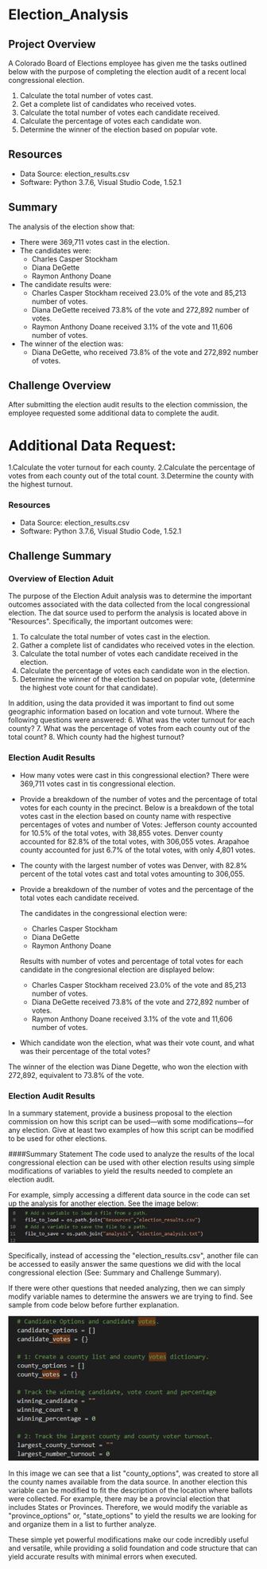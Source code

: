# Election_Analysis

## Project Overview
A Colorado Board of Elections employee has given me the tasks outlined below with the purpose of completing the election audit of a recent local congressional election.


1. Calculate the total number of votes cast.
2. Get a complete list of candidates who received votes.
3. Calculate the total number of votes each candidate received.
4. Calculate the percentage of votes each candidate won.
5. Determine the winner of the election based on popular vote.

## Resources
- Data Source: election_results.csv
- Software: Python 3.7.6, Visual Studio Code, 1.52.1

## Summary
The analysis of the election show that:
- There were 369,711 votes cast in the election.
- The candidates were:
    - Charles Casper Stockham
    - Diana DeGette
    - Raymon Anthony Doane
- The candidate results were:
    - Charles Casper Stockham received 23.0% of the vote and 85,213 number of votes.
    - Diana DeGette received 73.8% of the vote and 272,892 number of votes.
    - Raymon Anthony Doane received 3.1% of the vote and 11,606 number of votes.
- The winner of the election was:
    - Diana DeGette, who received 73.8% of the vote and 272,892 number of votes.

## Challenge Overview
After submitting the election audit results to the election commission, the employee requested some additional data to complete the audit. 

# Additional Data Request:
1.Calculate the voter turnout for each county.
2.Calculate the percentage of votes from each county out of the total count.
3.Determine the county with the highest turnout.

### Resources
- Data Source: election_results.csv
- Software: Python 3.7.6, Visual Studio Code, 1.52.1

## Challenge Summary
### Overview of Election Aduit
The purpose of the Election Aduit analysis was to determine the important outcomes associated with the data collected from the local congressional election. The dat source used to perform the analysis is located above in "Resources". Specifically, the important outcomes were:
1. To calculate the total number of votes cast in the election.
2. Gather a complete list of candidates who received votes in the election.
3. Calculate the total number of votes each candidate received in the election.
4. Calculate the percentage of votes each candidate won in the election.
5. Determine the winner of the election based on popular vote, (determine the highest vote count for that candidate).

In addition, using the data provided it was important to find out some geographic information based on location and vote turnout. Where the following questions were answered:
6. What was the voter turnout for each county?
7. What was the percentage of votes from each county out of the total count?
8. Which county had the highest turnout?

### Election Audit Results
- How many votes were cast in this congressional election?
    There were 369,711 votes cast in tis congressional election.
- Provide a breakdown of the number of votes and the percentage of total votes for each county in the precinct.
    Below is a breakdown of the total votes cast in the election based on county name with respective percentages of votes and number of Votes:
    Jefferson county accounted for 10.5% of the total votes, with 38,855 votes.
    Denver county accounted for 82.8% of the total votes, with 306,055 votes.
    Arapahoe county accounted for just 6.7%  of the total votes, with only 4,801 votes.


- The county with the largest number of votes was Denver, with 82.8% percent of the total votes cast and total votes amounting to 306,055.

- Provide a breakdown of the number of votes and the percentage of the total votes each candidate received.

    The candidates in the congressional election were:
    - Charles Casper Stockham
    - Diana DeGette
    - Raymon Anthony Doane

    Results with number of votes and percentage of total votes for each candidate in the congresional election are displayed below:
    - Charles Casper Stockham received 23.0% of the vote and 85,213 number of votes.
    - Diana DeGette received 73.8% of the vote and 272,892 number of votes.
    - Raymon Anthony Doane received 3.1% of the vote and 11,606 number of votes.
    
- Which candidate won the election, what was their vote count, and what was their percentage of the total votes?

The winner of the election was Diane Degette, who won the election with 272,892, equivalent to 73.8% of the vote.

### Election Audit Results
In a summary statement, provide a business proposal to the election commission on how this script can be used—with some modifications—for any election. Give at least two examples of how this script can be modified to be used for other elections.

####Summary Statement 
The code used to analyze the results of the local congressional election can be used with other election results using simple modifications of variables to yield the results needed to complete an election audit. 

For example, simply accessing a different data source in the code can set up the analysis for another election. See the image below:
![](https://github.com/MarielaKaradzhova/Election_Analysis/blob/main/Resources/path_modification.png) 

Specifically, instead of accessing the "election_results.csv", another file can be accessed to easily answer the same questions we did with the local congressional election (See: Summary and Challenge Summary).

If there were other questions that needed analyzing, then we can simply modify variable names to determine the answers we are trying to find. See sample from code below before further explanation.

![](https://github.com/MarielaKaradzhova/Election_Analysis/blob/main/Resources/modifications_variables.png) 

In this image we can see that a list  "county_options", was created to store all the county names available from the data source. In another election this variable can be modified to fit the description of the location where ballots were collected. For example, there may be a provincial election that includes States or Provinces. Therefore, we would modify the variable as "province_options" or, "state_options" to yield the results we are looking for and organize them in a list to further analyze.

These simple yet powerful modifications make our code incredibly useful and versatile, while providing a solid foundation and code structure that can yield accurate results with minimal errors when executed.


